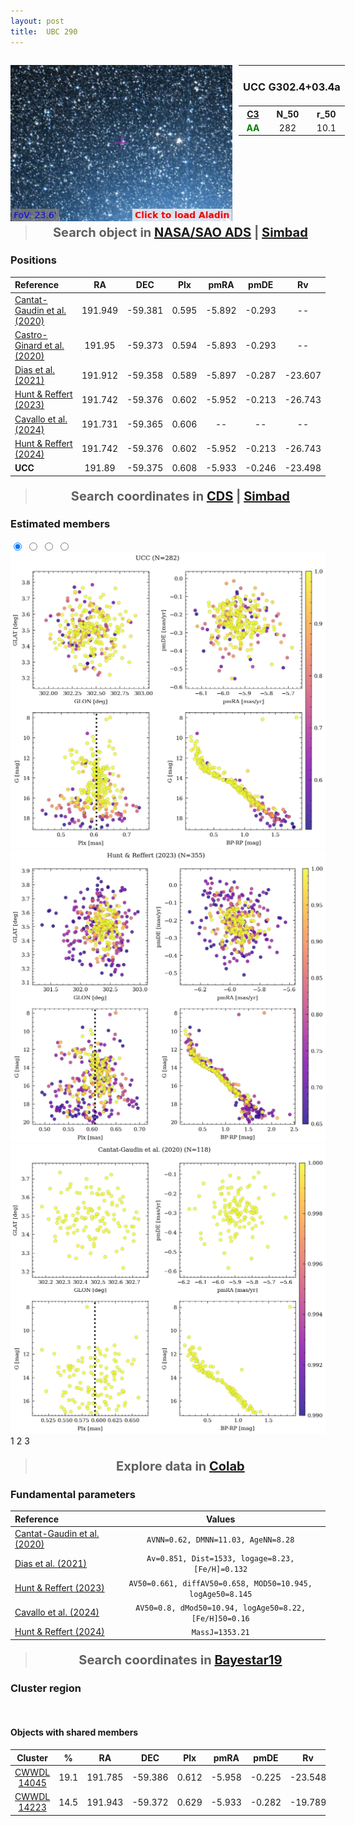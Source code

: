 ```yaml
---
layout: post
title:  UBC 290
---
```

<div style="display: flex; justify-content: space-between; width:720px;height:250px">
<div style="text-align: center;">

<!-- Static image + data attributes for FOV and target -->
<img id="aladin_img"
     data-umami-event="aladin_load"
     src="https://raw.githubusercontent.com/ucc23/Q4P/main/plots/ubc290_aladin.webp"
     alt="Click to load Aladin Lite" 
     style="width:355px;height:250px; cursor: pointer;"
     data-fov="0.337" 
     data-target="191.89 -59.375"/>
<!-- Div to contain Aladin Lite viewer -->
<div id="aladin-lite-div" style="width:355px;height:250px;display:none;"></div>
<!-- Aladin Lite script (will be loaded after the image is clicked) -->
<script src="{{ site.baseurl }}/scripts/aladin_load.js"></script>

</div>
<!-- Left block -->

<table style="width:355px;height:250px;">
  <!-- Row 1 (title) -->
  <tr>
    <td colspan="5"><h3>UCC G302.4+03.4a</h3></td>
  </tr>
  <!-- Row 2 -->
  <tr>
    <th style="text-align: center;"><a href="https://ucc.ar/faq#what-is-the-c3-parameter" title="Combined class">C3</a></th>
    <th style="text-align: center;"><div title="Stars with membership probability >50%">N_50</div></th>
    <th style="text-align: center;"><div title="Radius that contains half the members [arcmin]">r_50</div></th>
  </tr>
  <!-- Row 3 -->
  <tr>
    <td style="text-align: center;"><span style="color: green; font-weight: bold;">A</span><span style="color: green; font-weight: bold;">A</span></td>
    <td style="text-align: center;">282</td>
    <td style="text-align: center;">10.1</td>
  </tr>
</table>
</div>

> <p style="text-align:center; font-weight: bold; font-size:20px">Search object in <a data-umami-event="nasa_search" href="https://ui.adsabs.harvard.edu/search/q=%20collection%3Aastronomy%20body%3A%22UBC%20290%22&sort=date%20desc%2C%20bibcode%20desc&p_=0" target="_blank">NASA/SAO ADS</a> | <a data-umami-event="simbad_search" href="https://simbad.cds.unistra.fr/simbad/sim-id-refs?Ident=ubc290" target="_blank">Simbad</a></p>


### Positions

| Reference    | RA    | DEC   | Plx  | pmRA  | pmDE   |  Rv  |
| :---         | :---: | :---: | :---: | :---: | :---: | :---: |
|[Cantat-Gaudin et al. (2020)](https://ui.adsabs.harvard.edu/abs/2020A%26A...640A...1C) | 191.949 | -59.381 | 0.595 | -5.892 | -0.293 | -- |
|[Castro-Ginard et al. (2020)](https://ui.adsabs.harvard.edu/abs/2020A%26A...635A..45C) | 191.95 | -59.373 | 0.594 | -5.893 | -0.293 | -- |
|[Dias et al. (2021)](https://ui.adsabs.harvard.edu/abs/2021MNRAS.504..356D) | 191.912 | -59.358 | 0.589 | -5.897 | -0.287 | -23.607 |
|[Hunt & Reffert (2023)](https://ui.adsabs.harvard.edu/abs/2023A%26A...673A.114H) | 191.742 | -59.376 | 0.602 | -5.952 | -0.213 | -26.743 |
|[Cavallo et al. (2024)](https://ui.adsabs.harvard.edu/abs/2024AJ....167...12C) | 191.731 | -59.365 | 0.606 | -- | -- | -- |
|[Hunt & Reffert (2024)](https://ui.adsabs.harvard.edu/abs/2024A%26A...686A..42H) | 191.742 | -59.376 | 0.602 | -5.952 | -0.213 | -26.743 |
| **UCC** |191.89 | -59.375 | 0.608 | -5.933 | -0.246 | -23.498 |

> <p style="text-align:center; font-weight: bold; font-size:20px">Search coordinates in <a data-umami-event="cds_coord_search" href="https://cdsportal.u-strasbg.fr/?target=191.89,-59.375" target="_blank">CDS</a> | <a data-umami-event="simbad_coord_search" href="https://simbad.cds.unistra.fr/mobile/object_list.html?coord=191.89%20-59.375&output=json&radius=5&userEntry=ubc290" target="_blank">Simbad</a></p>

### Estimated members

<div class="carousel">
<input type="radio" name="radio-btn" id="slide1" checked>
<input type="radio" name="radio-btn" id="slide1">
<input type="radio" name="radio-btn" id="slide2">
<input type="radio" name="radio-btn" id="slide3">
<div class="slides">
<div class="slide">
<a href="https://raw.githubusercontent.com/ucc23/Q4P/main/plots/UCC/ubc290.webp" target="_blank">
<img src="https://raw.githubusercontent.com/ucc23/Q4P/main/plots/UCC/ubc290.webp" alt="UBC 290 UCC">
</a>
</div>
<div class="slide">
<a href="https://raw.githubusercontent.com/ucc23/Q4P/main/plots/HUNT23/ubc290.webp" target="_blank">
<img src="https://raw.githubusercontent.com/ucc23/Q4P/main/plots/HUNT23/ubc290.webp" alt="UBC 290 HUNT23">
</a>
</div>
<div class="slide">
<a href="https://raw.githubusercontent.com/ucc23/Q4P/main/plots/CANTAT20/ubc290.webp" target="_blank">
<img src="https://raw.githubusercontent.com/ucc23/Q4P/main/plots/CANTAT20/ubc290.webp" alt="UBC 290 CANTAT20">
</a>
</div>
</div>
<div class="indicators">
<label for="slide1">1</label>
<label for="slide2">2</label>
<label for="slide3">3</label>
</div>
</div>


> <p style="text-align:center; font-weight: bold; font-size:20px">Explore data in <a data-umami-event="colab" href="https://colab.research.google.com/github/ucc23/ucc/blob/main/assets/notebook.ipynb" target="_blank">Colab</a></p>


### Fundamental parameters

| Reference |  Values |
| :---      |  :---:  |
| [Cantat-Gaudin et al. (2020)](https://ui.adsabs.harvard.edu/abs/2020A%26A...640A...1C) | `AVNN=0.62, DMNN=11.03, AgeNN=8.28` |
| [Dias et al. (2021)](https://ui.adsabs.harvard.edu/abs/2021MNRAS.504..356D) | `Av=0.851, Dist=1533, logage=8.23, [Fe/H]=0.132` |
| [Hunt & Reffert (2023)](https://ui.adsabs.harvard.edu/abs/2023A%26A...673A.114H) | `AV50=0.661, diffAV50=0.658, MOD50=10.945, logAge50=8.145` |
| [Cavallo et al. (2024)](https://ui.adsabs.harvard.edu/abs/2024AJ....167...12C) | `AV50=0.8, dMod50=10.94, logAge50=8.22, [Fe/H]50=0.16` |
| [Hunt & Reffert (2024)](https://ui.adsabs.harvard.edu/abs/2024A%26A...686A..42H) | `MassJ=1353.21` |

> <p style="text-align:center; font-weight: bold; font-size:20px">Search coordinates in <a data-umami-event="bayestar" href="http://argonaut.skymaps.info/query?lon=302.435%20&lat=3.492&coordsys=gal&mapname=bayestar2019" target="_blank">Bayestar19</a></p>


### Cluster region

<html lang="en">
  <body>
    <center>
    <div id="plot-params"
         data-oc-name="ubc290"
         data-ra-center="191.95"
         data-dec-center="-59.38"
         data-rad-deg="10.1"
         data-plx="0.608">
    </div>
    <div id="plot-container">
        <div id="plot"></div>
    </div>
    <script defer type="module" src="{{ site.baseurl }}/scripts/radec_scatter.js"></script>
    </center>
  </body>
</html>
<br>


#### Objects with shared members

| Cluster | <span title="Percentage of members that this OC shares with the ones listed">%</span>   | RA   | DEC   | Plx   | pmRA  | pmDE  | Rv    |
| :---:   | :-: |:---: | :---: | :---: | :---: | :---: | :---: |
|[CWWDL 14045](/_clusters/cwwdl14045/)| 19.1 | 191.785 | -59.386 | 0.612 | -5.958 | -0.225 | -23.548 |
|[CWWDL 14223](/_clusters/cwwdl14223/)| 14.5 | 191.943 | -59.372 | 0.629 | -5.933 | -0.282 | -19.789 |